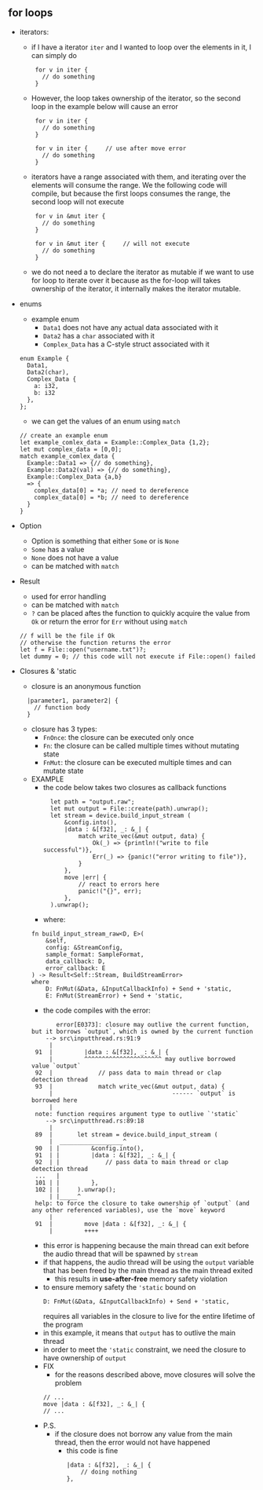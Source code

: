 ## for loops
* iterators:
  * if I have a iterator ```iter``` and I wanted to loop over the elements in 
    it, I can simply do
    ```
     for v in iter {
       // do something
     }
    ```
  * However, the loop takes ownership of the iterator, so the second loop in 
    the example below will cause an error
    ```
     for v in iter {
       // do something
     }

     for v in iter {     // use after move error
       // do something
     }
    ```
  * iterators have a range associated with them, and iterating over the 
    elements will consume the range. We the following code will compile, but 
    because the first loops consumes the range, the second loop will not 
    execute
    ```
     for v in &mut iter {
       // do something
     }

     for v in &mut iter {     // will not execute
       // do something
     }
    ```
  * we do not need a to declare the iterator as mutable if we want to use
    for loop to iterate over it because as the for-loop will takes ownership
    of the iterator, it internally makes the iterator mutable.
    
* enums
  * example enum
    * ```Data1``` does not have any actual data associated with it
    * ```Data2``` has a ```char``` associated with it
    * ```Complex_Data``` has a C-style struct associated with it 
  ```
  enum Example {
    Data1,
    Data2(char),
    Complex_Data {
      a: i32,
      b: i32
    },
  };
  ```
  * we can get the values of an enum using ```match```
  ```
  // create an example enum
  let example_comlex_data = Example::Complex_Data {1,2}; 
  let mut complex_data = [0,0];
  match example_comlex_data {
    Example::Data1 => {// do something},
    Example::Data2(val) => {// do something},
    Example::Complex_Data {a,b} 
    => {
      complex_data[0] = *a; // need to dereference
      complex_data[0] = *b; // need to dereference
    }
  }
  ```

* Option
  * Option is something that either ```Some``` or is ```None```
  * ```Some``` has a value
  * ```None``` does not have a value
  * can be matched with ```match``` 

* Result
  * used for error handling 
  * can be matched with ```match```
  * ```?``` can be placed aftes the function to quickly acquire the value 
    from ```Ok``` or return the error for ```Err``` without using ```match```
   ```
   // f will be the file if Ok 
   // otherwise the function returns the error 
   let f = File::open("username.txt")?;
   let dummy = 0; // this code will not execute if File::open() failed
   ```
* Closures & 'static
  * closure is an anonymous function
  ```
    |parameter1, parameter2| {
      // function body  
    }
  ```
  * closure has 3 types:
    * ```FnOnce```: the closure can be executed only once
    * ```Fn```: the closure can be called multiple times without mutating state
    * ```FnMut```: the closure can be executed multiple times and can 
                    mutate state
  * EXAMPLE
    * the code below takes two closures as callback functions 
      ```
        let path = "output.raw";
        let mut output = File::create(path).unwrap();
        let stream = device.build_input_stream (
            &config.into(),
            |data : &[f32], _: &_| {
                match write_vec(&mut output, data) {
                    Ok(_) => {println!("write to file successful")}, 
                    Err(_) => {panic!("error writing to file")},
                }
            }, 
            move |err| {
                // react to errors here
                panic!("{}", err);
            },
        ).unwrap();
      ```
    * where:
    ```
    fn build_input_stream_raw<D, E>(
        &self,
        config: &StreamConfig,
        sample_format: SampleFormat,
        data_callback: D,
        error_callback: E
    ) -> Result<Self::Stream, BuildStreamError>
    where
        D: FnMut(&Data, &InputCallbackInfo) + Send + 'static,
        E: FnMut(StreamError) + Send + 'static,  
      ```
      * the code compiles with the error:
     ```
            error[E0373]: closure may outlive the current function, but it borrows `output`, which is owned by the current function
         --> src\inputthread.rs:91:9
          |
      91  |         |data : &[f32], _: &_| {
          |         ^^^^^^^^^^^^^^^^^^^^^^ may outlive borrowed value `output`
      92  |             // pass data to main thread or clap detection thread
      93  |             match write_vec(&mut output, data) {
          |                                  ------ `output` is borrowed here
          |
      note: function requires argument type to outlive `'static`
         --> src\inputthread.rs:89:18
          |
      89  |       let stream = device.build_input_stream (
          |  __________________^
      90  | |         &config.into(),
      91  | |         |data : &[f32], _: &_| {
      92  | |             // pass data to main thread or clap detection thread
      ...   |
      101 | |         },
      102 | |     ).unwrap();
          | |_____^
      help: to force the closure to take ownership of `output` (and any other referenced variables), use the `move` keyword
          |
      91  |         move |data : &[f32], _: &_| {
          |         ++++
      ```
      * this error is happening because the main thread can exit before the 
        audio thread that will be spawned by ```stream```
      * if that happens, the audio thread will be using the ```output``` variable 
        that has been freed by the main thread as the main thread exited
        * this results in **use-after-free** memory safety violation
      * to ensure memory safety the ```'static``` bound on 
        ```
        D: FnMut(&Data, &InputCallbackInfo) + Send + 'static,
        ```
        requires all variables in the closure to live for the entire lifetime 
        of the program
      * in this example, it means that ```output``` has to outlive the main 
        thread
      * in order to meet the ```'static``` constraint, we need the closure to 
        have ownership of ```output```
      * FIX
        * for the reasons described above, move closures will solve the problem
        ```
        // ...
        move |data : &[f32], _: &_| {
        // ...
        ```
      * P.S. 
        * if the closure does not borrow any value from the main thread, then
          the error would not have happened
          * this code is fine
            ```
            |data : &[f32], _: &_| {
                // doing nothing
            }, 
            ```
